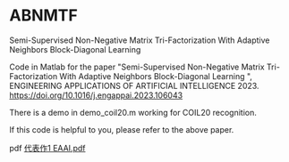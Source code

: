 # ABNMTF
Semi-Supervised Non-Negative Matrix Tri-Factorization With Adaptive Neighbors Block-Diagonal Learning

Code in Matlab for the paper "Semi-Supervised Non-Negative Matrix Tri-Factorization With Adaptive Neighbors Block-Diagonal Learning
", ENGINEERING APPLICATIONS OF ARTIFICIAL INTELLIGENCE 2023.  https://doi.org/10.1016/j.engappai.2023.106043

There is a demo in demo_coil20.m working for COIL20 recognition.

If this code is helpful to you, please refer to the above paper.

pdf [代表作1 EAAI.pdf](https://github.com/LstinWh/ABNMTF/files/10839362/1.EAAI.pdf)
